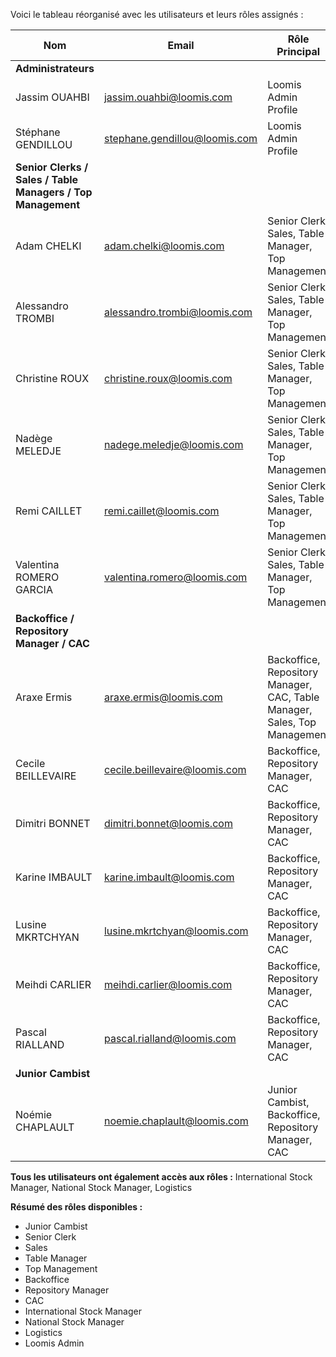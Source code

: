 Voici le tableau réorganisé avec les utilisateurs et leurs rôles assignés :

| Nom | Email | Rôle Principal |
|-----|-------|----------------|
| **Administrateurs** |
| Jassim OUAHBI | jassim.ouahbi@loomis.com | Loomis Admin Profile |
| Stéphane GENDILLOU | stephane.gendillou@loomis.com | Loomis Admin Profile |
| **Senior Clerks / Sales / Table Managers / Top Management** |
| Adam CHELKI | adam.chelki@loomis.com | Senior Clerk, Sales, Table Manager, Top Management |
| Alessandro TROMBI | alessandro.trombi@loomis.com | Senior Clerk, Sales, Table Manager, Top Management |
| Christine ROUX | christine.roux@loomis.com | Senior Clerk, Sales, Table Manager, Top Management |
| Nadège MELEDJE | nadege.meledje@loomis.com | Senior Clerk, Sales, Table Manager, Top Management |
| Remi CAILLET | remi.caillet@loomis.com | Senior Clerk, Sales, Table Manager, Top Management |
| Valentina ROMERO GARCIA | valentina.romero@loomis.com | Senior Clerk, Sales, Table Manager, Top Management |
| **Backoffice / Repository Manager / CAC** |
| Araxe Ermis | araxe.ermis@loomis.com | Backoffice, Repository Manager, CAC, Table Manager, Sales, Top Management |
| Cecile BEILLEVAIRE | cecile.beillevaire@loomis.com | Backoffice, Repository Manager, CAC |
| Dimitri BONNET | dimitri.bonnet@loomis.com | Backoffice, Repository Manager, CAC |
| Karine IMBAULT | karine.imbault@loomis.com | Backoffice, Repository Manager, CAC |
| Lusine MKRTCHYAN | lusine.mkrtchyan@loomis.com | Backoffice, Repository Manager, CAC |
| Meihdi CARLIER | meihdi.carlier@loomis.com | Backoffice, Repository Manager, CAC |
| Pascal RIALLAND | pascal.rialland@loomis.com | Backoffice, Repository Manager, CAC |
| **Junior Cambist** |
| Noémie CHAPLAULT | noemie.chaplault@loomis.com | Junior Cambist, Backoffice, Repository Manager, CAC |

**Tous les utilisateurs ont également accès aux rôles :** International Stock Manager, National Stock Manager, Logistics

**Résumé des rôles disponibles :**
- Junior Cambist
- Senior Clerk  
- Sales
- Table Manager
- Top Management
- Backoffice
- Repository Manager
- CAC
- International Stock Manager
- National Stock Manager
- Logistics
- Loomis Admin 

